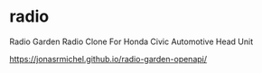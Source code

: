 # radio
Radio Garden Radio Clone For Honda Civic Automotive Head Unit


https://jonasrmichel.github.io/radio-garden-openapi/